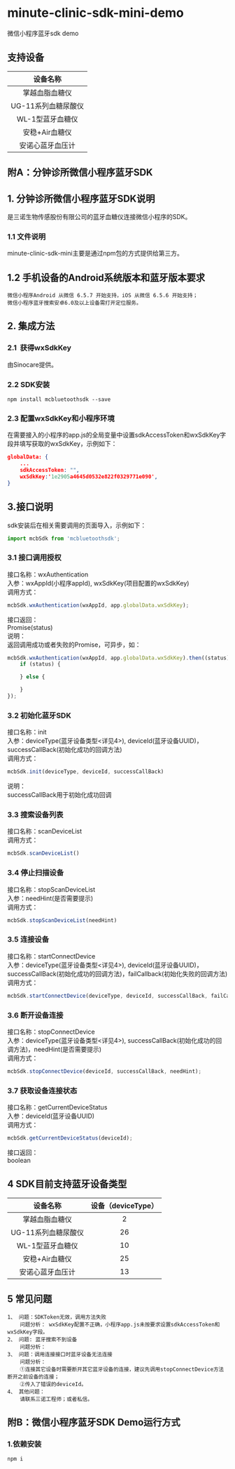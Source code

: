 # minute-clinic-sdk-mini-demo
微信小程序蓝牙sdk demo
## 支持设备
设备名称 | 
:-: | 
掌越血脂血糖仪 |
UG-11系列血糖尿酸仪 |
WL-1型蓝牙血糖仪 |
安稳+Air血糖仪 |A
安诺心蓝牙血压计 |

## 附A：分钟诊所微信小程序蓝牙SDK
## 1. 分钟诊所微信小程序蓝牙SDK说明
是三诺生物传感股份有限公司的蓝牙血糖仪连接微信小程序的SDK。

### 1.1 文件说明

minute-clinic-sdk-mini主要是通过npm包的方式提供给第三方。

## 1.2 手机设备的Android系统版本和蓝牙版本要求
    微信小程序Android 从微信 6.5.7 开始支持，iOS 从微信 6.5.6 开始支持；
    微信小程序蓝牙搜索安卓6.0及以上设备需打开定位服务。

## 2. 集成方法
### 2.1  获得wxSdkKey
由Sinocare提供。

### 2.2 SDK安装
    npm install mcbluetoothsdk --save

### 2.3 配置wxSdkKey和小程序环境
在需要接入的小程序的app.js的全局变量中设置sdkAccessToken和wxSdkKey字段并填写获取的wxSdkKey，示例如下：
````json
globalData: {
    ...
    sdkAccessToken: "",
    wxSdkKey:'1e2905a4645d0532e822f0329771e090',
}
````

## 3.接口说明
sdk安装后在相关需要调用的页面导入，示例如下：
```JavaScript
import mcbSdk from 'mcbluetoothsdk';
```
### 3.1 接口调用授权
接口名称：wxAuthentication<br>
入参：wxAppId(小程序appId), wxSdkKey(项目配置的wxSdkKey)<br>
调用方式：
```JavaScript
mcbSdk.wxAuthentication(wxAppId, app.globalData.wxSdkKey);
```
接口返回：<br>
Promise(status)<br>
说明：<br>
返回调用成功或者失败的Promise，可异步，如：
```JavaScript
mcbSdk.wxAuthentication(wxAppId, app.globalData.wxSdkKey).then((status) => {
    if (status) {

    } else {

    }
});
```

### 3.2 初始化蓝牙SDK
接口名称：init<br>
入参：deviceType(蓝牙设备类型<详见4>), deviceId(蓝牙设备UUID)，successCallBack(初始化成功的回调方法)<br>
调用方式：
```JavaScript
mcbSdk.init(deviceType, deviceId, successCallBack)
```
说明：<br>
successCallBack用于初始化成功回调

### 3.3 搜索设备列表
接口名称：scanDeviceList<br>
调用方式：
```JavaScript
mcbSdk.scanDeviceList()
```

### 3.4 停止扫描设备
接口名称：stopScanDeviceList<br>
入参：needHint(是否需要提示)<br>
调用方式：
```JavaScript
mcbSdk.stopScanDeviceList(needHint)
```

### 3.5 连接设备
接口名称：startConnectDevice<br>
入参：deviceType(蓝牙设备类型<详见4>), deviceId(蓝牙设备UUID)，successCallBack(初始化成功的回调方法)，failCallback(初始化失败的回调方法)<br>
调用方式：
```JavaScript
mcbSdk.startConnectDevice(deviceType, deviceId, successCallBack, failCallback);
```

### 3.6 断开设备连接
接口名称：stopConnectDevice<br>
入参：deviceType(蓝牙设备类型<详见4>), successCallBack(初始化成功的回调方法)，needHint(是否需要提示)<br>
调用方式：
```JavaScript
mcbSdk.stopConnectDevice(deviceId, successCallBack, needHint);
```

### 3.7 获取设备连接状态
接口名称：getCurrentDeviceStatus<br>
入参：deviceId(蓝牙设备UUID)<br>
调用方式：
```JavaScript
mcbSdk.getCurrentDeviceStatus(deviceId);
```
接口返回：<br>
boolean

## 4 SDK目前支持蓝牙设备类型
设备名称 | 设备（deviceType）
:-: | :-:
掌越血脂血糖仪 | 2
UG-11系列血糖尿酸仪 | 26
WL-1型蓝牙血糖仪 | 10
安稳+Air血糖仪 | 25
安诺心蓝牙血压计 | 13

## 5 常见问题  
    1、 问题：SDKToken无效，调用方法失败
        问题分析： wxSdkKey配置不正确，小程序app.js未按要求设置sdkAccessToken和wxSdkKey字段。
    2、 问题: 蓝牙搜索不到设备
        问题分析：
    3、 问题：调用连接接口时蓝牙设备无法连接
        问题分析：
        ①连接其它设备时需要断开其它蓝牙设备的连接，建议先调用stopConnectDevice方法断开之前设备的连接；
        ②传入了错误的deviceId。
    4、 其他问题：
        请联系三诺工程师；或者私信。

## 附B：微信小程序蓝牙SDK Demo运行方式

### 1.依赖安装
```
npm i
```